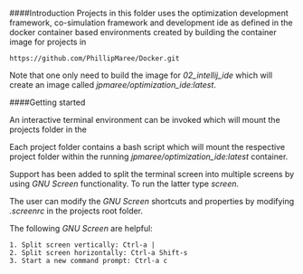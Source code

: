 ####Introduction
Projects in this folder uses the optimization development framework, co-simulation framework and development ide
as defined in the docker container based environments created by building the container image for projects in

    https://github.com/PhillipMaree/Docker.git
    
Note that one only need to build the image for *02_intellij_ide* which will create an image called *jpmaree/optimization_ide:latest*.

####Getting started

An interactive terminal environment can be invoked which will mount the projects folder in the 

Each project folder contains a bash script which will mount the respective project folder within the running *jpmaree/optimization_ide:latest* container.

Support has been added to split the terminal screen into multiple screens by using *GNU Screen* functionality. To run the latter
type *screen*.

The user can modify the *GNU Screen* shortcuts and properties by modifying *.screenrc* in the projects root folder.
 
The following *GNU Screen* are helpful:

    1. Split screen vertically: Ctrl-a |
    2. Split screen horizontally: Ctrl-a Shift-s
    3. Start a new command prompt: Ctrl-a c